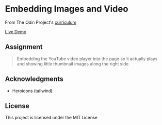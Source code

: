 # Embedding Images and Video

From The Odin Project's [curriculum](https://www.theodinproject.com/lessons/embedding-images-and-video)

[Live Demo](https://atlas-1510.github.io/embedding-images-and-video/)

## Assignment

> Embedding the YouTube video player into the page so it actually plays and showing little thumbnail images along the right side.

## Acknowledgments

- Heroicons (tailwind)

## License

This project is licensed under the MIT License
